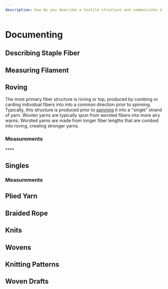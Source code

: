 ```yaml
---
description: how do you describe a textile structure and communicate it
---
```


# Documenting

## Describing Staple **Fiber**

## **Measuring Filament**

## **Roving**

The most primary fiber structure is roving or top, produced by combing or carding individual fibers into into a common direction prior to spinning. Typically, this structure is produced prior to [spinning](structures/string-and-filament.md#spinning) it into a "single" strand of yarn. Woolen yarns are typically spun from worsted fibers into more airy warns. Worsted yarns are made from longer fiber lengths that are combed into roving, creating stronger yarns.   
 

### **Measurements**

\*\*\*\*

## **Singles**

### **Measurements**

## **Plied Yarn**

## **Braided Rope** 

## **Knits**

## Wovens

## Knitting Patterns

## Woven Drafts



